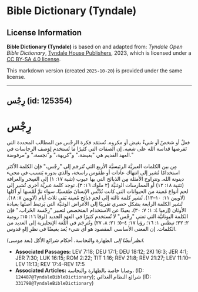 # Bible Dictionary (Tyndale)

## License Information

**Bible Dictionary (Tyndale)** is based on and adapted from: _Tyndale Open Bible Dictionary_, [Tyndale House Publishers](https://tyndaleopenresources.com/), 2023, which is licensed under a [CC BY-SA 4.0 license](https://creativecommons.org/licenses/by-sa/4.0/legalcode.en).

This markdown version (created `2025-10-20`) is provided under the same license.



--------------------------------

## رِجْس (id: 125354)

رِجْس
=====

فعلٌ أو شخصٌ أو شيءٌ بغيض أو مكروه. تُستمَد فكرة الرِجْس من المطالب المحددة التي تَفرضها قداسة الله على شعبه. إن الصفات التي كثيرًا ما تُستخدم لِوَصف الرجاسات في العهد القديم هي "بغيضة،" و"كريهة،" و"نجسة،" و"مرفوضة."

مِن بين الكلمات العبريَّة الرئيسيَّة الأربع التي تُترجَم إلى "رِجْس،" فإن الكلمة الأكثر استخدامًا تُشير إلى انتهاك عادات أو طقوس راسخة، والذي بدوره يَتسبب في مجيء دينونة الله. وتتراوح الأمثلة مِن الذبائح التي بها عيوب (تثنية ١٧: ١) إلى السِحر والعرافة (تثنية ١٨: ١٢) أو الممارسات الوثنيَّة (٢ ملوك ١٦: ٣). توجد كلمة عبريَّة أخرى تُشير إلى لحم أنواع مُعينة من الحيوانات التي كانت تُدْنِّس الإنسانَ طقسيًا، سواء تمَّ لَمْسها أو أكلها (لاويين ١١: ١٠–١٣). تُشير كلمة ثالثة إلى لحم ذبائح مُعينة بَقي ثلاث أيام (لاويين ٧: ١٨). تُشير الكلمة الرابعة بشكل حصري تقريبًا إلى الأغراض الوثنيَّة التي يَرتبط أصلها بعبادة الأوثان (إرميا ٤: ١؛ ٧: ٣٠). بعيدًا عن الاستخدام المتخصص لتعبير "رِجْسة الخَراب،" فإن الكلمة اليونانيَّة التي تعني "رِجْس" لا تُستخدم كثيرًا في العهد الجديد (لوقا ١٦: ١٥؛ رومية ٢: ٢٢؛ تيطس ١: ١٦؛ رؤيا ١٧: ٤–٥؛ ٢١: ٨، ٢٧) وتُترجَم في اللُغة الإنجليزية إلى العديد من الكلمات. إن المعنى الأساسي المقصود هو أي شيء يُعد بغيضًا في نظرِ إلهٍ قدوس.

*انظر أيضًا إلى* الطهارة والنجاسة، أحكام شرائع الأكل (بعد موسى).

* **Associated Passages:** LEV 7:18; DEU 17:1; DEU 18:12; 2KI 16:3; JER 4:1; JER 7:30; LUK 16:15; ROM 2:22; TIT 1:16; REV 21:8; REV 21:27; LEV 11:10–LEV 11:13; REV 17:4–REV 17:5
* **Associated Articles:** وصايا خاصة بالطهارة والنجاسة، (ID: `124487@TyndaleBibleDictionary`); شرائع النظام الغذائي (ID: `331798@TyndaleBibleDictionary`)

